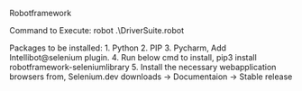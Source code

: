 Robotframework

Command to Execute:
	robot .\DriverSuite.robot
	
Packages to be installed:
	1. Python
	2. PIP
	3. Pycharm, Add Intellibot@selenium plugin.
	4. Run below cmd to install,
		pip3 install robotframework-seleniumlibrary
	5. Install the necessary webapplication browsers from,
		Selenium.dev downloads -> Documentaion -> Stable release
	
	
